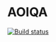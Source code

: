 # AOIQA
[![Build status](https://ci.appveyor.com/api/projects/status/hhef1xcpjnu9nl7f/branch/main?svg=true)](https://ci.appveyor.com/project/AnnaKop84/aoiqa/branch/main)
